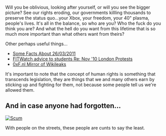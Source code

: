 Will you be oblivious, looking after yourself, or will you see the bigger picture? See our rights eroding, our governments killling thousands to preserve the status quo...your Xbox, your freedom, your 40" plasma, people's lives. It's all in the balance, so who are you? Who the fuck do you think you are? And what the hell do you want from this lifetime that is so much more important than what others want from theirs?</p>

Other perhaps useful things...
 
 * [Some Facts About 26/03/2011](26th.html)
 * [FITWatch advice to students Re: Nov '10 London Protests](student.html)
 * [0xF.nl Mirror of Wikileaks](http://wikileaks.0xf.nl)

It's important to note that the concept of human rights is something that transcends legislation, they are things that we and many others earn by sticking up and fighting for them, not because some people tell us we're allowed them.

## And in case anyone had forgotten...

[![Scum](http://i.imgur.com/2Pjytl.jpg)](http://i.imgur.com/2Pjyt.jpg)

With people on the streets, these people are cunts to say the least.